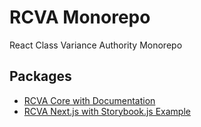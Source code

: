 # RCVA Monorepo

React Class Variance Authority Monorepo

## Packages

- [RCVA Core with Documentation](./packages/core/README.md)
- [RCVA Next.js with Storybook.js Example](./packages/core/README.md)
